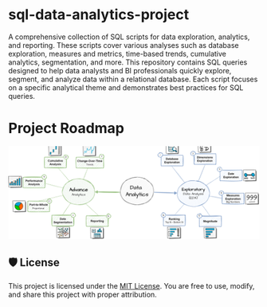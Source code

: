 # sql-data-analytics-project
A comprehensive collection of SQL scripts for data exploration, analytics, and reporting. These scripts cover various analyses such as database exploration, measures and metrics, time-based trends, cumulative analytics, segmentation, and more.
This repository contains SQL queries designed to help data analysts and BI professionals quickly explore, segment, and analyze data within a relational database. Each script focuses on a specific analytical theme and demonstrates best practices for SQL queries.


# Project Roadmap
![Project Roadmap](docs/Project_Roadmap.png)


## 🛡️ License

This project is licensed under the [MIT License](LICENSE). You are free to use, modify, and share this project with proper attribution.

